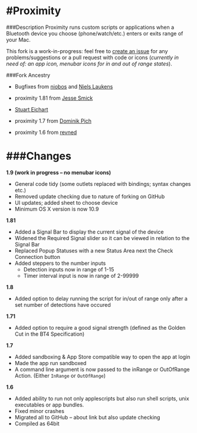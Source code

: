 #Proximity
==============

###Description
Proximity runs custom scripts or applications when a Bluetooth device you choose (phone/watch/etc.) enters or exits range of your Mac.

This fork is a work-in-progress: feel free to [create an issue](https://github.com/sebj/Proximity/issues/new) for any problems/suggestions or a pull request with code or icons (*currently in need of: an app icon, menubar icons for in and out of range states*).

###Fork Ancestry
* Bugfixes from [niobos](https://github.com/niobos/proximity) and [Niels Laukens](https://github.com/nielslaukens)

* proximity 1.81 from [Jesse Smick](https://github.com/janka102/proximity)
* [Stuart Eichart](https://github.com/fivemicro/proximity)
* proximity 1.7 from [Dominik Pich](https://github.com/Daij-Djan/proximity)
* proximity 1.6 from [revned](https://github.com/revned/proximity/)

###Changes
===

**1.9 (work in progress – no menubar icons)**
* General code tidy (some outlets replaced with bindings; syntax changes etc.)
* Removed update checking due to nature of forking on GitHub
* UI updates; added sheet to choose device
* Minimum OS X version is now 10.9

**1.81**
* Added a Signal Bar to display the current signal of the device
* Widened the Required Signal slider so it can be viewed in relation to the Signal Bar
* Replaced Popup Statuses with a new Status Area next the Check Connection button
* Added steppers to the number inputs
    * Detection inputs now in range of 1-15
    * Timer interval input is now in range of 2-99999

**1.8**
* Added option to delay running the script for in/out of range only after a set number of detections have occured

**1.71**
* Added option to require a good signal strength (defined as the Golden Cut in the BT4 Specification)

**1.7**
* Added sandboxing & App Store compatible way to open the app at login
* Made the app run sandboxed 
* A command line argument is now passed to the inRange or OutOfRange Action. (Either `InRange` or `OutOfRange`)
 
**1.6**
* Added ability to run not only applescripts but also run shell scripts, unix executables or app bundles.
* Fixed minor crashes
* Migrated all to GitHub – about link but also update checking
* Compiled as 64bit